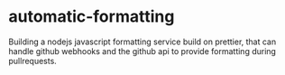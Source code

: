# automatic-formatting
Building a nodejs javascript formatting service build on prettier, that can handle github webhooks and the github api to provide formatting during pullrequests.
